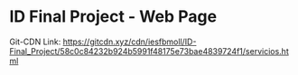 # ID Final Project - Web Page

Git-CDN Link:
https://gitcdn.xyz/cdn/iesfbmoll/ID-Final_Project/58c0c84232b924b5991f48175e73bae4839724f1/servicios.html
